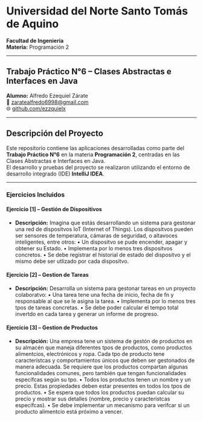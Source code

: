 # Universidad del Norte Santo Tomás de Aquino  
**Facultad de Ingeniería**  
**Materia:** Programación 2  

---

## Trabajo Práctico N°6 –  Clases Abstractas e Interfaces en Java 

**Alumno:** Alfredo Ezequiel Zárate  
📧 [zaratealfredo6998@gmail.com](mailto:zaratealfredo6998@gmail.com)  
🌐 [github.com/ezzquielx](https://github.com/ezzquielx)  

---

## Descripción del Proyecto  
Este repositorio contiene las aplicaciones desarrolladas como parte del **Trabajo Práctico N°6** en la materia **Programación 2**, centradas en las Clases Abstractas e Interfaces en Java.  
El desarrollo y pruebas del proyecto se realizaron utilizando el entorno de desarrollo integrado (IDE) **IntelliJ IDEA**.  

---

### Ejercicios Incluidos  

#### **Ejercicio [1] – Gestión de Dispositivos**  
- **Descripción:**  Imagina que estás desarrollando un sistema para gestonar una red de dispositvos IoT 
(Internet of Things). Los dispositvos pueden ser sensores de temperatura, cámaras de 
seguridad, o altavoces inteligentes, entre otros:
• Un dispositvo se pude encender, apagar y obtener su Estado. 
• Implementa por lo menos tres dispositvos concretos.
• Se debe registrar el historial de estado del dispositvo y el mismo debe ser utlizado por 
cada dispositvo.  

#### **Ejercicio [2] – Gestion de Tareas**  
- **Descripción:**  Desarrolla un sistema para gestonar tareas en un proyecto colaboratvo:
• Una tarea tene una fecha de inicio, fecha de fn y responsable al que se le asigna la 
tarea.
• Implementa por lo menos tres tpos de tareas concretas.
• Se debe poder calcular el tempo total invertdo en cada tarea y generar un informe de 
progreso. 

#### **Ejercicio [3] – Gestion de Productos**  
- **Descripción:** Una empresa tene un sistema de gestón de productos en su almacén que maneja 
diferentes tpos de productos, como productos alimentcios, electrónicos y ropa. Cada tpo 
de producto tene característcas y comportamientos únicos que deben ser gestonados de 
manera adecuada. Se requiere que los productos compartan algunas funcionalidades 
comunes, pero también que tengan funcionalidades específcas según su tpo.
• Todos los productos tenen un nombre y un precio. Estas propiedades deben estar 
presentes en todos los tpos de productos.
• Se espera que todos los productos puedan calcular su precio y mostrar sus detalles 
(nombre, precio y característcas específcas). 
• Se debe implementar un mecanismo para verifcar si un producto alimentcio está 
próximo a vencer. 
